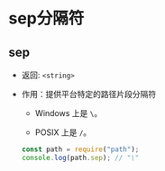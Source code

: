 # sep分隔符

## sep

*   返回: `<string>`

*   作用：提供平台特定的路径片段分隔符

    *   Windows 上是 `\`。

    *   POSIX 上是 `/`。

    ```javascript
    const path = require("path");
    console.log(path.sep); // "\"
    ```
